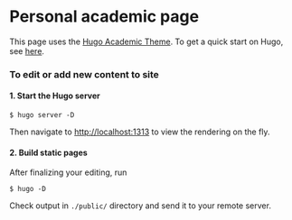 # Personal academic page

This page uses the [Hugo Academic Theme](https://github.com/wowchemy/starter-hugo-academic). To get a quick start on Hugo, see [here](https://gohugo.io/getting-started/quick-start/).

### To edit or add new content to site

#### 1. Start the Hugo server
```
$ hugo server -D
```
Then navigate to [http://localhost:1313](http://localhost:1313) to view the rendering on the fly.

#### 2. Build static pages
After finalizing your editing, run
```
$ hugo -D
```
Check output in `./public/` directory and send it to your remote server.
